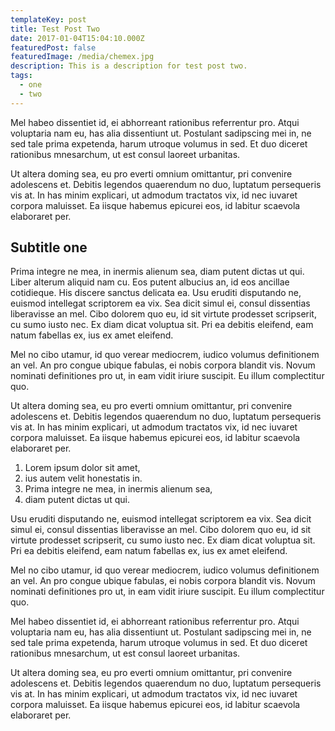 ```yaml
---
templateKey: post
title: Test Post Two
date: 2017-01-04T15:04:10.000Z
featuredPost: false
featuredImage: /media/chemex.jpg
description: This is a description for test post two.
tags:
  - one
  - two
---
```


Mel habeo dissentiet id, ei abhorreant rationibus referrentur pro. Atqui voluptaria nam eu, has alia dissentiunt ut. Postulant sadipscing mei in, ne sed tale prima expetenda, harum utroque volumus in sed. Et duo diceret rationibus mnesarchum, ut est consul laoreet urbanitas.

Ut altera doming sea, eu pro everti omnium omittantur, pri convenire adolescens et. Debitis legendos quaerendum no duo, luptatum persequeris vis at. In has minim explicari, ut admodum tractatos vix, id nec iuvaret corpora maluisset. Ea iisque habemus epicurei eos, id labitur scaevola elaboraret per.

## Subtitle one

Prima integre ne mea, in inermis alienum sea, diam putent dictas ut qui. Liber alterum aliquid nam cu. Eos putent albucius an, id eos ancillae cotidieque. His discere sanctus delicata ea. Usu eruditi disputando ne, euismod intellegat scriptorem ea vix. Sea dicit simul ei, consul dissentias liberavisse an mel. Cibo dolorem quo eu, id sit virtute prodesset scripserit, cu sumo iusto nec. Ex diam dicat voluptua sit. Pri ea debitis eleifend, eam natum fabellas ex, ius ex amet eleifend.

Mel no cibo utamur, id quo verear mediocrem, iudico volumus definitionem an vel. An pro congue ubique fabulas, ei nobis corpora blandit vis. Novum nominati definitiones pro ut, in eam vidit iriure suscipit. Eu illum complectitur quo.

Ut altera doming sea, eu pro everti omnium omittantur, pri convenire adolescens et. Debitis legendos quaerendum no duo, luptatum persequeris vis at. In has minim explicari, ut admodum tractatos vix, id nec iuvaret corpora maluisset. Ea iisque habemus epicurei eos, id labitur scaevola elaboraret per.

1. Lorem ipsum dolor sit amet,
2. ius autem velit honestatis in.
3. Prima integre ne mea, in inermis alienum sea,
4. diam putent dictas ut qui.

Usu eruditi disputando ne, euismod intellegat scriptorem ea vix. Sea dicit simul ei, consul dissentias liberavisse an mel. Cibo dolorem quo eu, id sit virtute prodesset scripserit, cu sumo iusto nec. Ex diam dicat voluptua sit. Pri ea debitis eleifend, eam natum fabellas ex, ius ex amet eleifend.

Mel no cibo utamur, id quo verear mediocrem, iudico volumus definitionem an vel. An pro congue ubique fabulas, ei nobis corpora blandit vis. Novum nominati definitiones pro ut, in eam vidit iriure suscipit. Eu illum complectitur quo.

Mel habeo dissentiet id, ei abhorreant rationibus referrentur pro. Atqui voluptaria nam eu, has alia dissentiunt ut. Postulant sadipscing mei in, ne sed tale prima expetenda, harum utroque volumus in sed. Et duo diceret rationibus mnesarchum, ut est consul laoreet urbanitas.

Ut altera doming sea, eu pro everti omnium omittantur, pri convenire adolescens et. Debitis legendos quaerendum no duo, luptatum persequeris vis at. In has minim explicari, ut admodum tractatos vix, id nec iuvaret corpora maluisset. Ea iisque habemus epicurei eos, id labitur scaevola elaboraret per.
